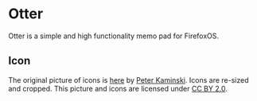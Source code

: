 # Otter

Otter is a simple and high functionality memo pad for FirefoxOS.

## Icon

The original picture of icons is [here](https://www.flickr.com/photos/peterkaminski/2796190)
by [Peter Kaminski](https://www.flickr.com/photos/peterkaminski/). Icons are re-sized and cropped.
This picture and icons are licensed under [CC BY 2.0](https://creativecommons.org/licenses/by/2.0/).
